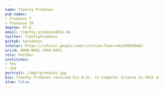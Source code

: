 ```yaml
---
name: Timofey Prodanov
pub-names:
- Prodanov T
- Prodanov TP
degree: Ph.D.
email: timofey.prodanov@hhu.de
twitter: TimofeyProdanov
github: tprodanov
scholar: https://scholar.google.com/citations?user=aXo20dEAAAAJ
orcid: 0000-0001-7469-6651
role: PostDoc
institutes:
- hhu
- ukd
portrait: /img/tprodanov.jpg
bio: Timofey Prodanov received his B.Sc. in Computer Science in 2015 and M.Sc. in Algorithmic Bioinformatics in 2017 in St. Petersburg, Russia. Since then, Timofey has worked as a PhD Researcher under the supervision of Prof. Dr. Vikas Bansal at the University of California San Diego. During his PhD research, Timofey analyzed segmental duplications in the human genome and developed several bioinformatical tools, including DuploMap, Parascopy and Pileuppy. Timofey joined the Marschall Lab in August 2022.
alum: false
---
```

